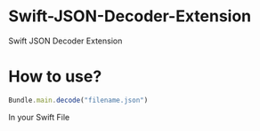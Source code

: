 # Swift-JSON-Decoder-Extension
Swift JSON Decoder Extension

# How to use?

```javascript
Bundle.main.decode("filename.json")
```

In your Swift File
